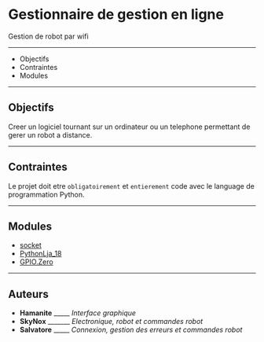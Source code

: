 # Gestionnaire de gestion en ligne
 Gestion de robot par wifi
******************************
+ Objectifs
+ Contraintes
+ Modules

*************************************************************************

## Objectifs

  Creer un logiciel tournant sur un ordinateur ou un telephone permettant de gerer un robot a distance.

************************************************************************

## Contraintes

  Le projet doit etre ```obligatoirement``` et ```entierement``` code avec le language de programmation Python.

********************************************************************

## Modules

+ [socket](https://docs.python.org/3/library/socket.html#module-socket)
+ [PythonLja_18]()
+ [GPIO.Zero](https://gpiozero.readthedocs.io/en/stable/)

********************************************************************

## Auteurs

- **Hamanite**    _____ *Interface graphique* 
- **SkyNox**      _______ *Electronique, robot et commandes robot*
- **Salvatore**   _____ *Connexion, gestion des erreurs et commandes robot*
